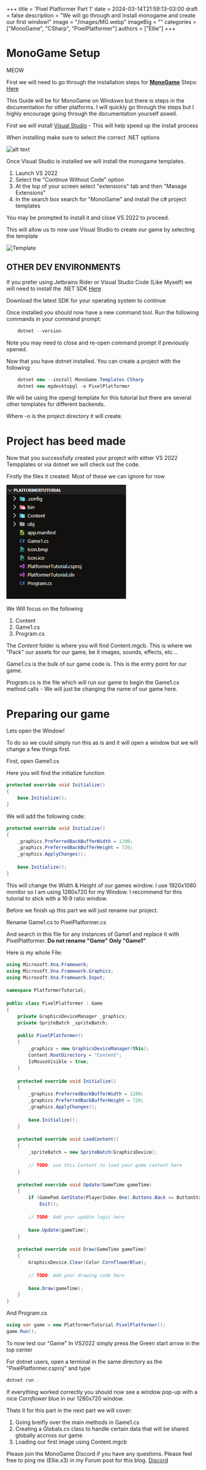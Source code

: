 +++
title = 'Pixel Platformer Part 1'
date = 2024-03-14T21:59:13-03:00
draft = false
description = "We will go through and install monogame and create our first window!"
image = "/images/MG.webp"
imageBig = ""
categories = ["MonoGame", "CSharp", "PixelPlatformer"]
authors = ["Ellie"]
+++


# MonoGame Setup

MEOW

First we will need to go through the installation steps for [**MonoGame**](https://monogame.net/) Steps: [Here](https://monogame.net/articles/getting_started/index.html)

This Guide will be for MonoGame on Windows but there is steps in the documentation for other platforms.
I will quickly go through the steps but I highly encourage going through the documentation yourself aswell.

First we will install [Visual Studio](https://visualstudio.microsoft.com/vs/) - This will help speed up the install process

When installing make sure to select the correct .NET options


![alt text](https://monogame.net/articles/getting_started/images/1_installer_vs_components.png "Install selections")

Once Visual Studio is installed we will install the monogame templates.

1. Launch VS 2022
2. Select the "Continue Without Code" option
3. At the top of your screen select "extensions" tab and then "Manage Extensions"
4. In the search box search for "MonoGame" and install the c# project templates

You may be prompted to install it and close VS 2022 to proceed.

This will allow us to now use Visual Studio to create our game by selecting the template

![Template](https://monogame.net/articles/getting_started/images/vswin_mg_new_2.png)

## **OTHER DEV ENVIRONMENTS**

If you prefer using Jetbrains Rider or Visual Studio Code (Like Myself) we will need to install the .NET SDK
[Here](https://dotnet.microsoft.com/en-us/download/dotnet/8.0)

Download the latest SDK for your operating system to continue

Once installed you should now have a new command tool. Run the following commands in your command prompt: 

```cs
    dotnet --version
```

Note you may need to close and re-open command prompt if previously opened.

Now that you have dotnet installed. You can create a project with the following:

```cs
    dotnet new --install MonoGame.Templates.CSharp
    dotnet new mgdesktopgl -o PixelPlatformer
```

We will be using the opengl template for this tutorial but there are several other templates for different backends.

Where -o is the project directory it will create.

# Project has beed made
Now that you successfully created your project with either VS 2022 Tempplates or via dotnet we will check out the code.

Firstly the files it created: Most of these we can ignore for now

![filesystempng](https://github.com/Ellie-x3/BlogPage/blob/master/static/images/pp1/filesystem.png?raw=true)

We Will focus on the following

1. Content
2. Game1.cs
3. Program.cs

The *Content* folder is where you will find Content.mgcb. This is where we "Pack" our assets for our game, be it images, sounds, effects, etc...

Game1.cs is the bulk of our game code is. This is the entry point for our game.

Program.cs is the file which will run our game to begin the Game1.cs method calls - We will just be changing the name of our game here.

# Preparing our game
Lets open the Window!

To do so we could simply run this as is and it will open a window but we will change a few things first.

First, open Game1.cs

Here you will find the initialize function

```cs
protected override void Initialize()
{
    base.Initialize();
}
```

We will add the following code:

```cs
protected override void Initialize()
{
    _graphics.PreferredBackBufferWidth = 1280;
    _graphics.PreferredBackBufferHeight = 720;
    _graphics.ApplyChanges();

    base.Initialize();
}
```

This will change the Width & Height of our games window. I use 1920x1080 monitor so I am using 1280x720 for my Window. I recommend for this tutorial
to stick with a 16:9 ratio window.

Before we finish up this part we will just rename our project. 

Rename Game1.cs to PixelPlatformer.cs

And search in this file for any instances of Game1 and replace it with PixelPlatformer. **Do not rename "Game" Only "Game1"**

Here is my whole File:

```cs
using Microsoft.Xna.Framework;
using Microsoft.Xna.Framework.Graphics;
using Microsoft.Xna.Framework.Input;

namespace PlatformerTutorial;

public class PixelPlatformer : Game
{
    private GraphicsDeviceManager _graphics;
    private SpriteBatch _spriteBatch;

    public PixelPlatformer()
    {
        _graphics = new GraphicsDeviceManager(this);
        Content.RootDirectory = "Content";
        IsMouseVisible = true;
    }

    protected override void Initialize()
    {
        _graphics.PreferredBackBufferWidth = 1280;
        _graphics.PreferredBackBufferHeight = 720;
        _graphics.ApplyChanges();

        base.Initialize();
    }

    protected override void LoadContent()
    {
        _spriteBatch = new SpriteBatch(GraphicsDevice);

        // TODO: use this.Content to load your game content here
    }

    protected override void Update(GameTime gameTime)
    {
        if (GamePad.GetState(PlayerIndex.One).Buttons.Back == ButtonState.Pressed || Keyboard.GetState().IsKeyDown(Keys.Escape))
            Exit();

        // TODO: Add your update logic here

        base.Update(gameTime);
    }

    protected override void Draw(GameTime gameTime)
    {
        GraphicsDevice.Clear(Color.CornflowerBlue);

        // TODO: Add your drawing code here

        base.Draw(gameTime);
    }
}

```

And Program.cs

```cs
using var game = new PlatformerTutorial.PixelPlatformer();
game.Run();
```

To now test our "Game" In VS2022 simply press the Green start arrow in the top center

For dotnet users, open a terminal in the same directory as the "PixelPlatformer.csproj" and type

```cs
dotnet run .
```

If everything worked correctly you should now see a window pop-up with a nice *Cornflower* blue in our 1280x720 window.

Thats it for this part in the next part we will cover:

1. Going breifly over the main methods in Game1.cs
2. Creating a Globals.cs class to handle certain data that will be shared globally accross our game
3. Loading our first image using Content.mgcb

Please join the MonoGame Discord if you have any questions. Please feel free to ping me (Ellie.x3) in my Forum post for this blog. [Discord](https://discord.gg/monogame)